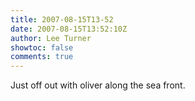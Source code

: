 ```yaml
---
title: 2007-08-15T13-52
date: 2007-08-15T13:52:10Z
author: Lee Turner
showtoc: false
comments: true
---
```


Just off out with oliver along the sea front.

